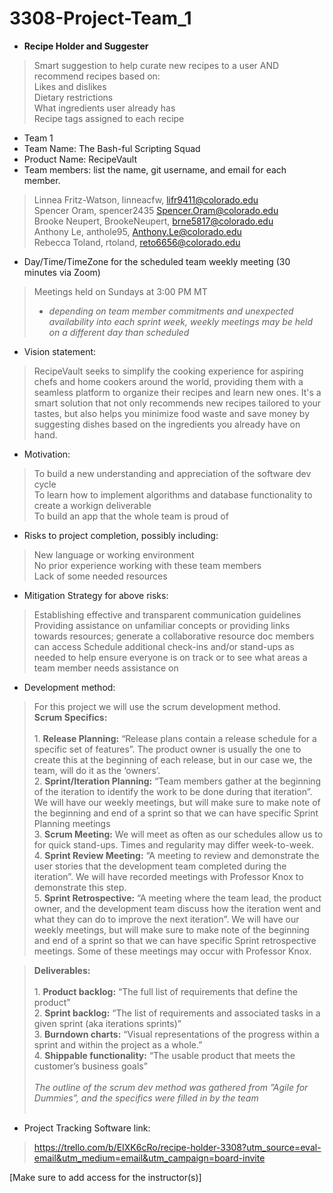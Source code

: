 # 3308-Project-Team_1
- ****Recipe Holder and Suggester**** <br>
> Smart suggestion to help curate new recipes to a user AND recommend recipes based on:<br>
    Likes and dislikes<br>
    Dietary restrictions<br>
    What ingredients user already has<br>
    Recipe tags assigned to each recipe<br>

- Team 1<br>
- Team Name: The Bash-ful Scripting Squad<br>
- Product Name: RecipeVault<br>
- Team members: list the name, git username, and email for each member.<br>
> Linnea Fritz-Watson, linneacfw, lifr9411@colorado.edu <br>
> Spencer Oram, spencer2435 Spencer.Oram@colorado.edu <br>
> Brooke Neupert, BrookeNeupert, brne5817@colorado.edu <br>
> Anthony Le, anthole95, Anthony.Le@colorado.edu  <br>
> Rebecca Toland, rtoland, reto6656@colorado.edu     <br>

- Day/Time/TimeZone for the scheduled team weekly meeting (30 minutes via Zoom)<br> 
> Meetings held on Sundays at 3:00 PM MT <br>
> * *depending on team member commitments and unexpected availability into each sprint week, weekly meetings may be held on a different day than scheduled*<br>
- Vision statement: <br>
> RecipeVault seeks to simplify the cooking experience for aspiring chefs and home cookers around the world, providing them with a seamless platform to organize their recipes and learn new ones. It's a smart solution that not only recommends new recipes tailored to your tastes, but also helps you minimize food waste and save money by suggesting dishes based on the ingredients you already have on hand.   <br>   
- Motivation: <br>
> To build a new understanding and appreciation of the software dev cycle <br>
> To learn how to implement algorithms and database functionality to create a workign deliverable <br>
> To build an app that the whole team is proud of <br>
- Risks to project completion, possibly including: <br>
> New language or working environment<br>
> No prior experience working with these team members <br>
> Lack of some needed resources<br>
- Mitigation Strategy for above risks: <br>
> Establishing effective and transparent communication guidelines <br>
> Providing assistance on unfamiliar concepts or providing links towards resources; generate a collaborative resource doc members can access
> Schedule additional check-ins and/or stand-ups as needed to help ensure everyone is on track or to see what areas a team member needs assistance on
- Development method: <br>

> For this project we will use the scrum development method.<br>
> **Scrum Specifics:** <br><br>
        1. **Release Planning:**  “Release plans contain a release schedule for a specific set of features”. The product owner is usually the one to create this at the beginning of each release, but in our case we, the team, will do it as the ‘owners’. <br>
        2. **Sprint/Iteration Planning:** “Team members gather at the beginning of the iteration to identify the work to be done during that iteration”. We will have our weekly meetings, but will make sure to make note of the beginning and end of a sprint so that we can have specific Sprint Planning meetings <br>
        3. **Scrum Meeting:** We will meet as often as our schedules allow us to for quick stand-ups. Times and regularity may differ week-to-week.<br>
        4. **Sprint Review Meeting:** “A meeting to review and demonstrate the user stories that the development team completed during the iteration”. We will have recorded meetings with Professor Knox to demonstrate this step.<br>
        5. **Sprint Retrospective:** “A meeting where the team lead, the product owner, and the development team discuss how the iteration went and what they can do to improve the next iteration”. We will have our weekly meetings, but will make sure to make note of the beginning and end of a sprint so that we can have specific Sprint retrospective meetings. Some of these meetings may occur with Professor Knox.<br>


> **Deliverables:**<br><br>
    1. **Product backlog:** “The full list of requirements that define the product”<br>
    2. **Sprint backlog:** “The list of requirements and associated tasks in a given sprint (aka iterations sprints)”<br>
    3. **Burndown charts:** “Visual representations of the progress within a sprint and within the project as a whole.”<br>
    4. **Shippable functionality:** “The usable product that meets the customer’s business goals”<br><br>
*The outline of the scrum dev method was gathered from ”Agile for Dummies”, and the specifics were filled in by the team*<br><br>
- Project Tracking Software link: <br>
> https://trello.com/b/EIXK6cRo/recipe-holder-3308?utm_source=eval-email&utm_medium=email&utm_campaign=board-invite <br>

[Make sure to add access for the instructor(s)]<br>
